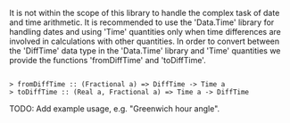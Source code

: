 It is not within the scope of this library to handle the complex
task of date and time arithmetic. It is recommended to use the
'Data.Time' library for handling dates and using 'Time' quantities
only when time differences are involved in calculations with other
quantities. In order to convert between the 'DiffTime' data type
in the 'Data.Time' library and 'Time' quantities we provide the
functions 'fromDiffTime' and 'toDiffTime'.
```

> fromDiffTime :: (Fractional a) => DiffTime -> Time a
> toDiffTime :: (Real a, Fractional a) => Time a -> DiffTime

```

TODO: Add example usage, e.g. "Greenwich hour angle".